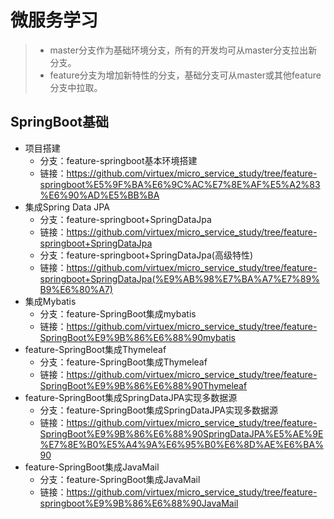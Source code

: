 # 微服务学习
> - master分支作为基础环境分支，所有的开发均可从master分支拉出新分支。
> - feature分支为增加新特性的分支，基础分支可从master或其他feature分支中拉取。
## SpringBoot基础
- 项目搭建
  - 分支：feature-springboot基本环境搭建
  - 链接：https://github.com/virtuex/micro_service_study/tree/feature-springboot%E5%9F%BA%E6%9C%AC%E7%8E%AF%E5%A2%83%E6%90%AD%E5%BB%BA
- 集成Spring Data JPA
  - 分支：feature-springboot+SpringDataJpa
  - 链接：https://github.com/virtuex/micro_service_study/tree/feature-springboot+SpringDataJpa
  - 分支：feature-springboot+SpringDataJpa(高级特性)
  - 链接：https://github.com/virtuex/micro_service_study/tree/feature-springboot+SpringDataJpa(%E9%AB%98%E7%BA%A7%E7%89%B9%E6%80%A7) 
- 集成Mybatis
  - 分支：feature-SpringBoot集成mybatis
  - 链接：https://github.com/virtuex/micro_service_study/tree/feature-SpringBoot%E9%9B%86%E6%88%90mybatis
- feature-SpringBoot集成Thymeleaf
  - 分支：feature-SpringBoot集成Thymeleaf
  - 链接：https://github.com/virtuex/micro_service_study/tree/feature-SpringBoot%E9%9B%86%E6%88%90Thymeleaf
- feature-SpringBoot集成SpringDataJPA实现多数据源
  - 分支：feature-SpringBoot集成SpringDataJPA实现多数据源
  - 链接：https://github.com/virtuex/micro_service_study/tree/feature-SpringBoot%E9%9B%86%E6%88%90SpringDataJPA%E5%AE%9E%E7%8E%B0%E5%A4%9A%E6%95%B0%E6%8D%AE%E6%BA%90
- feature-SpringBoot集成JavaMail
  - 分支：feature-SpringBoot集成JavaMail
  - 链接：https://github.com/virtuex/micro_service_study/tree/feature-springboot%E9%9B%86%E6%88%90JavaMail
